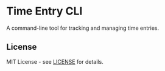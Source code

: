 # Time Entry CLI

A command-line tool for tracking and managing time entries.

## License

MIT License - see [LICENSE](LICENSE) for details. 